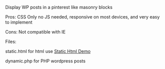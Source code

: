 Display WP posts in a pinterest like masonry blocks

Pros: CSS Only no JS needed, responsive on most devices, and very easy to implement

Cons: Not compatible with IE

Files:

static.html        for html use
<a href="http://codepen.io/irottweiler/pen/mAjXZy">Static Html Demo</a> 

dynamic.php        for PHP wordpress posts


